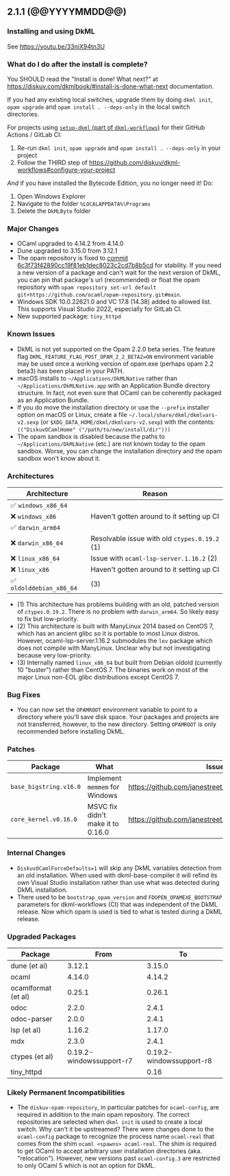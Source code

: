 ## 2.1.1 (@@YYYYMMDD@@)

### Installing and using DkML

See <https://youtu.be/33niX94tn3U>

### What do I do after the install is complete?

You SHOULD read the "Install is done! What next?" at <https://diskuv.com/dkmlbook/#install-is-done-what-next> documentation.

If you had any existing local switches, upgrade them by doing `dkml init`, `opam upgrade` and `opam install . --deps-only` in the local switch directories.

For projects using [`setup-dkml` (part of  `dkml-workflows`)](https://github.com/diskuv/dkml-workflows#dkml-workflows)
for their GitHub Actions / GitLab CI:

1. Re-run `dkml init`, `opam upgrade` and `opam install . --deps-only` in your project
2. Follow the THIRD step of <https://github.com/diskuv/dkml-workflows#configure-your-project>

*And* if you have installed the Bytecode Edition, you no longer need it! Do:

1. Open Windows Explorer
2. Navigate to the folder `%LOCALAPPDATA%\Programs`
3. Delete the `DkMLByte` folder

### Major Changes

* OCaml upgraded to 4.14.2 from 4.14.0
* Dune upgraded to 3.15.0 from 3.12.1
* The opam repository is fixed to [commit 6c3f73f42890cc19f81eb1dec8023c2cd7b8b5cd](https://github.com/ocaml/opam-repository/tree/6c3f73f42890cc19f81eb1dec8023c2cd7b8b5cd) for stability. If you need a new version of a package and can't wait for the next version of DkML, you can pin that package's url (recommended) or float the opam repository with `opam repository set-url default git+https://github.com/ocaml/opam-repository.git#main`.
* Windows SDK 10.0.22621.0 and VC 17.8 (14.38) added to allowed list. This supports Visual Studio 2022, especially for GitLab CI.
* New supported package: `tiny_httpd`

### Known Issues

* DkML is not yet supported on the Opam 2.2.0 beta series. The feature flag `DKML_FEATURE_FLAG_POST_OPAM_2_2_BETA2=ON` environment variable may be used once a working version of opam.exe (perhaps opam 2.2 beta3) has been placed in your PATH.
* macOS installs to `~/Applications/DkMLNative` rather than `~/Applications/DkMLNative.app` with an Application Bundle directory structure. In fact, not even sure that OCaml can be coherently packaged as an Application Bundle.
* If you do move the installation directory or use the `--prefix` installer option on macOS or Linux, create a file `~/.local/share/dkml/dkmlvars-v2.sexp` (or `$XDG_DATA_HOME/dkml/dkmlvars-v2.sexp`) with the contents: `(("DiskuvOCamlHome" ("/path/to/new/install/dir")))`
* The opam sandbox is disabled because the paths to `~/Applications/DkMLNative` (etc.) are not known today to the opam sandbox. Worse, you can change the installation directory and the opam sandbox won't know about it.

### Architectures

| Architecture            | Reason                                        |
| ----------------------- | --------------------------------------------- |
| ✅︎ `windows_x86_64`      |                                               |
| ❌ `windows_x86`         | Haven't gotten around to it setting up CI     |
| ✅︎ `darwin_arm64`        |                                               |
| ❌ `darwin_x86_64`       | Resolvable issue with old `ctypes.0.19.2` (1) |
| ❌ `linux_x86_64`        | Issue with `ocaml-lsp-server.1.16.2` (2)      |
| ❌ `linux_x86`           | Haven't gotten around to it setting up CI     |
| ✅︎ `oldolddebian_x86_64` | (3)                                           |

* (1) This architecture has problems building with an old, patched version of `ctypes.0.19.2`. There is no problem with `darwin_arm64`. So likely easy to fix but low-priority.
* (2) This architecture is built with ManyLinux 2014 based on CentOS 7, which has an ancient glibc so it is portable to most Linux distros. However, ocaml-lsp-server.1.16.2 submodules the `lev` package which does not compile with ManyLinux. Unclear why but not investigating because very low-priority.
* (3) Internally named `linux_x86_64` but built from Debian oldold (currently 10 "buster") rather than CentOS 7. The binaries work on most of the major Linux non-EOL glibc distributions except CentOS 7.

### Bug Fixes

* You can now set the `OPAMROOT` environment variable to point to a directory where you'll save disk space. Your packages and projects are not transferred, however, to the new directory. Setting `OPAMROOT` is only recommended before installing DkML.

### Patches

| Package                | What                              | Issue                                                   |
| ---------------------- | --------------------------------- | ------------------------------------------------------- |
| `base_bigstring.v16.0` | Implement `memmem` for Windows    | <https://github.com/janestreet/base_bigstring/issues/6> |
| `core_kernel.v0.16.0`  | MSVC fix didn't make it to 0.16.0 | <https://github.com/janestreet/core_kernel/pull/107>    |

### Internal Changes

* `DiskuvOCamlForceDefaults=1` will skip any DkML variables detection from an old installation. When used with dkml-base-compiler it will refind its own Visual Studio installation rather than use what was detected during DkML installation.
* There used to be `bootstrap_opam_version` and `FDOPEN_OPAMEXE_BOOTSTRAP` parameters for dkml-workflows (CI) that was independent of the DkML release. Now which opam is used is tied to what is tested during a DkML release.

### Upgraded Packages

| Package             | From                     | To                       |
| ------------------- | ------------------------ | ------------------------ |
| dune (et al)        | 3.12.1                   | 3.15.0                   |
| ocaml               | 4.14.0                   | 4.14.2                   |
| ocamlformat (et al) | 0.25.1                   | 0.26.1                   |
| odoc                | 2.2.0                    | 2.4.1                    |
| odoc-parser         | 2.0.0                    | 2.4.1                    |
| lsp (et al)         | 1.16.2                   | 1.17.0                   |
| mdx                 | 2.3.0                    | 2.4.1                    |
| ctypes (et al)      | 0.19.2-windowssupport-r7 | 0.19.2-windowssupport-r8 |
| tiny_httpd          |                          | 0.16                     |

### Likely Permanent Incompatibilities

* The `diskuv-opam-repository`, in particular patches for `ocaml-config`, are required in addition to the main opam repository. The correct repositories are selected when `dkml init` is used to create a local switch. Why can't it be upstreamed? There were changes done to the `ocaml-config` package to recognize the process name `ocaml-real` that comes from the shim `ocaml <spawns> ocaml-real`. The shim is required to get OCaml to accept arbitrary user installation directories (aka. "relocation"). However, new versions past `ocaml-config.3` are restricted to only OCaml 5 which is not an option for DkML.
